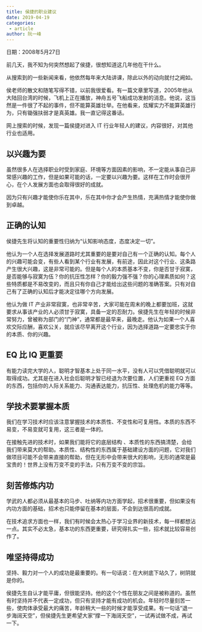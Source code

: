 ```yaml
---
title: 侯捷的职业建议
date: 2019-04-19
categories:
 - article
author: 阮一峰
---
```


日期：2008年5月27日

前几天，我不知为何突然想起了侯捷，很想知道这几年他在干什么。

从搜索到的一些新闻来看，他依然每年来大陆讲课，除此以外的动向就付之阙如。

侯老师的散文和随笔写得不错，以前我很爱看。有一篇文章里写道，2005年他从大陆回台湾的时候，飞机上正在播放，神舟五号飞船成功发射的消息。他说，这当然是一件很了不起的事件，但不能算英雄壮举。在他看来，炫耀实力不能算英雄行为，只有锄强扶弱才是真英雄。我一直记得这番话。

网上搜索的时候，发现一篇侯捷对进入 IT 行业年轻人的建议，内容很好，对其他行业也适用。

## 以兴趣为要

虽然很多人在选择职业时受到家庭、环境等方面因素的影响，不一定能从事自己非常感兴趣的工作，但是如果可能的话，一定要以兴趣为要。这样在工作时会很开心，在个人发展方面也会取得很好的成就。

因为只有兴趣才能使你乐在其中，乐在其中你才会产生热情，充满热情才能使你做到卓越。

## 正确的认知

侯捷先生将认知的重要性归纳为“认知影响态度，态度决定一切”。

他认为一个人在选择发展道路时尤其重要的是要对自己有一个正确的认知。每个人的兴趣可能会变，有些人看到某个行业有发展，有前途，因此对这个行业、这条路产生很大兴趣，这是非常可能的。但是每个人的本质基本不变，你是否甘于寂寞，是否能够与寂寞为伍？你的抗压性怎样？你的毅力强不强？你的心理素质如何？这些特质都是不易改变的，而且只有你自己才能给出这些问题的准确答案。只有对自己有了正确的认知后才能决定往哪个方向发展。

他认为做 IT 产业非常寂寞，也非常辛苦，大家可能在周末的晚上都要加班，这就要求从事该产业的人必须甘于寂寞，具备一定的忍耐力。侯捷先生在年轻的时候非常努力，曾被称为部门的“门神”，通常都是最早来，最晚走。他认为如果一个人喜欢交际应酬，喜欢公关，就应该尽早离开这个行业，因为选择道路一定要忠实于你的本质、你的兴趣。

## EQ 比 IQ 更重要

有能力读完大学的人，聪明才智基本上处于同一水平，没有人可以凭借聪明就可以取得成功。尤其是在进入社会后聪明才智已经退为次要位置，人们更重视 EQ 方面的东西，包括你的人际关系能力、沟通表达能力，抗压性、处理危机的能力等等。

## 学技术要掌握本质

我们在学习技术时应该注意掌握技术的本质性、不变性和可复用性。本质的东西不易变，不易变就可复用，这三者是一体的。

在接触先进的技术时，如果我们能将它的底层结构 、本质性的东西搞清楚，会给我们带来莫大的帮助。本质性、结构性的东西属于基础建设方面的问题，它对我们做项目可能不会带来直接的帮助，但在无形中会带来很大的影响，无形的通常是最宝贵的！世界上没有万变不变的手法，只有万变不变的宗旨。

## 刻苦修炼内功

学武的人都必须从最基本的马步、吐纳等内功方面学起，招术很重要，但如果没有内功方面的基础，招术也只能停留在基本的层面，不会到达很高的成就。

在技术追求方面也一样，我们有时候会太热心于学习业界的新技术，每一样都想沾一点。其实不必太急，基本功的东西更重要，研究得扎实一些，招术就比较容易创作了。

## 唯坚持得成功

坚持、毅力对一个人的成功是最重要的。有一句话说：在大树底下站久了，树阴就是你的。

侯捷先生自认才能平庸，但很能坚持。他的这个个性在朋友之间是被称道的。虽然有时坚持并不代表一定成功，但只有坚持才能有成功的机会。年轻时尽量刻苦一些，使肉体承受最大的痛苦，年龄稍大一些的时候才能享受成果。有一句话“退一步海阔天空”，但侯捷先生更希望大家“撑一下海阔天空”，一试再试做不成，再试一下。
